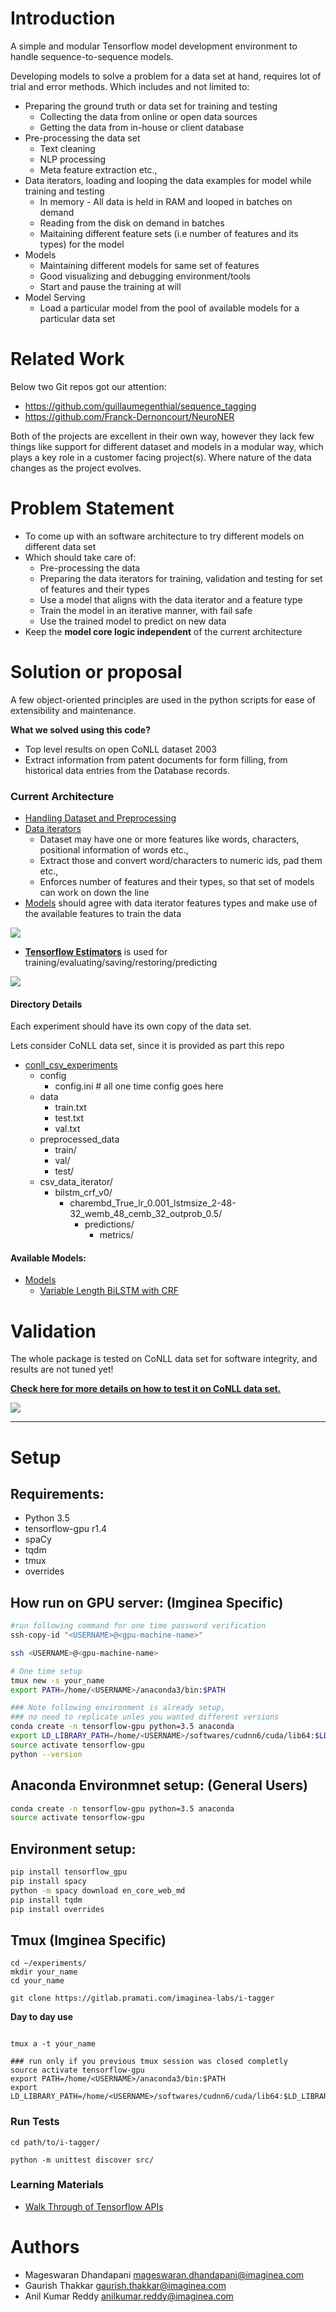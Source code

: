 # Introduction
A simple and modular Tensorflow model development environment to handle
sequence-to-sequence models.

Developing models to solve a problem for a data set at hand,
requires lot of trial and error methods.
Which includes and not limited to:
- Preparing the ground truth or data set for training and testing
    - Collecting the data from online or open data sources
    - Getting the data from in-house or client database
- Pre-processing the data set
    - Text cleaning
    - NLP processing
    - Meta feature extraction etc.,
- Data iterators, loading and looping the data examples for model
while training and testing
    - In memory - All data is held in RAM and looped in batches on demand
    - Reading from the disk on demand in batches
    - Maitaining different feature sets (i.e number of features and its types) for the model
- Models
    - Maintaining different models for same set of features
    - Good visualizing and debugging environment/tools
    - Start and pause the training at will
- Model Serving
    - Load a particular model from the pool of available models for a
    particular data set

# Related Work
Below two Git repos got our attention:
- https://github.com/guillaumegenthial/sequence_tagging
- https://github.com/Franck-Dernoncourt/NeuroNER

Both of the projects are excellent in their own way, however they lack few
things like support for different dataset and models in a modular way,
which plays a key role in a customer facing project(s). Where nature of
the data changes as the project evolves.

# Problem Statement
 - To come up with an software architecture to try different models on
 different data set
 - Which should take care of:
    - Pre-processing the data
    - Preparing the data iterators for training, validation and testing
    for set of features and their types
    - Use a model that aligns with the data iterator and a feature type
    - Train the model in an iterative manner, with fail safe
    - Use the trained model to predict on new data
 - Keep the **model core logic independent** of the current architecture

# Solution or proposal

A few object-oriented principles are used in the python scripts for
ease of extensibility and maintenance.

**What we solved using this code?**
 - Top level results on open CoNLL dataset 2003
 - Extract information from patent documents for form filling, from historical
data entries from the Database records.

### Current Architecture

- [Handling Dataset and Preprocessing](docs/dataset.md)
- [Data iterators](docs/data_iterator.md)
    - Dataset may have one or more features like words,
characters, positional information of words etc.,
    - Extract those and convert word/characters to numeric ids, pad them etc.,
    - Enforces number of features and their types, so that set of models
      can work on down the line
- [Models](docs/models.md) should agree with data iterator features types and
make use of the available features to train the data


![](docs/images/i_tagger_architecture.png)


- **[Tensorflow Estimators](https://www.tensorflow.org/extend/estimators)** is used for training/evaluating/saving/restoring/predicting

![](docs/images/tf_estimators.png)

#### Directory Details

Each experiment should have its own copy of the data set.

Lets consider CoNLL data set, since it is provided as part this repo
- [conll_csv_experiments](conll_csv_experiments/)
    - config
        - config.ini # all one time config goes here
    - data
        - train.txt
        - test.txt
        - val.txt
    - preprocessed_data
        - train/
        - val/
        - test/
    - csv_data_iterator/
        - bilstm_crf_v0/
            - charembd_True_lr_0.001_lstmsize_2-48-32_wemb_48_cemb_32_outprob_0.5/
                - predictions/
                    - metrics/


#### Available Models:
- [Models](docs/models)
    - [Variable Length BiLSTM with CRF](docs/models/bilstm_crf_v0/BiLSTM_CRF_V0.md)


# Validation
 The whole package is tested on CoNLL data set for software integrity,
 and results are not tuned yet!

**[Check here for more details on how to test it on CoNLL data set.](conll_csv_experiments/README.md)**


![](docs/images/conll_tensorboard_results.png)


-------------------------------------------------------------------

# Setup

## Requirements:
- Python 3.5
- tensorflow-gpu r1.4
- spaCy
- tqdm
- tmux
- overrides


## How run on GPU server: (Imginea Specific)

```bash
#run following command for one time password verification
ssh-copy-id "<USERNAME>@<gpu-machine-name>"

ssh <USERNAME>@<gpu-machine-name>

# One time setup
tmux new -s your_name
export PATH=/home/<USERNAME>/anaconda3/bin:$PATH

### Note following environment is already setup, 
### no need to replicate unles you wanted different versions
conda create -n tensorflow-gpu python=3.5 anaconda
export LD_LIBRARY_PATH=/home/<USERNAME>/softwares/cudnn6/cuda/lib64:$LD_LIBRARY_PATH
source activate tensorflow-gpu
python --version

```

## Anaconda Environmnet setup: (General Users)

```bash
conda create -n tensorflow-gpu python=3.5 anaconda
source activate tensorflow-gpu
```

## Environment setup:
```bash
pip install tensorflow_gpu
pip install spacy
python -m spacy download en_core_web_md
pip install tqdm
pip install overrides
```

## Tmux (Imginea Specific)
```
cd ~/experiments/
mkdir your_name
cd your_name

git clone https://gitlab.pramati.com/imaginea-labs/i-tagger

```

**Day to day use**
```

tmux a -t your_name

### run only if you previous tmux session was closed completly
source activate tensorflow-gpu
export PATH=/home/<USERNAME>/anaconda3/bin:$PATH
export LD_LIBRARY_PATH=/home/<USERNAME>/softwares/cudnn6/cuda/lib64:$LD_LIBRARY_PATH

```

### Run Tests
```
cd path/to/i-tagger/

python -m unittest discover src/
```

### Learning Materials
- [Walk Through of Tensorflow APIs](notebooks/walk_through_of_tf_apis.ipynb)


# Authors
- Mageswaran Dhandapani <mageswaran.dhandapani@imaginea.com>
- Gaurish Thakkar <gaurish.thakkar@imaginea.com>
- Anil Kumar Reddy <anilkumar.reddy@imaginea.com>
